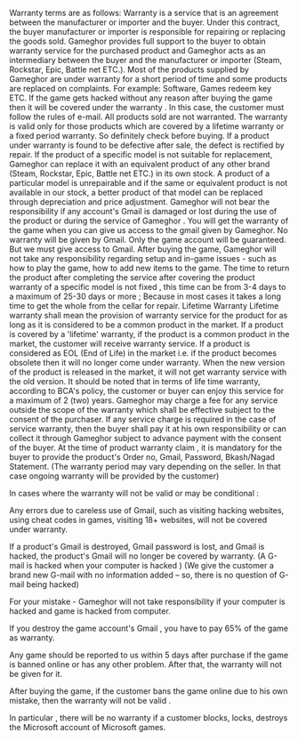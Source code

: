 
Warranty terms are as follows:
Warranty is a service that is an agreement between the manufacturer or importer and the buyer. Under this contract, the buyer manufacturer or importer is responsible for repairing or replacing the goods sold.
 Gameghor provides full support to the buyer to obtain warranty service for the purchased product and Gameghor acts as an intermediary between the buyer and the manufacturer or importer (Steam, Rockstar, Epic, Battle net ETC.).
Most of the products supplied by Gameghor are under warranty for a short period of time and some products are replaced on complaints. For example: Software, Games redeem key ETC.
If the game gets hacked without any reason after buying the game then it will be covered under the warranty . In this case, the customer must follow the rules of e-mail.
All products sold are not warranted. The warranty is valid only for those products which are covered by a lifetime warranty or a fixed period warranty. So definitely check before buying.
If a product under warranty is found to be defective after sale, the defect is rectified by repair.
If the product of a specific model is not suitable for replacement, Gameghor can replace it with an equivalent product of any other brand (Steam, Rockstar, Epic, Battle net ETC.) in its own stock.
A product of a particular model is unrepairable and if the same or equivalent product is not available in our stock, a better product of that model can be replaced through depreciation and price adjustment.
Gameghor will not bear the responsibility if any account's Gmail is damaged or lost during the use of the product or during the service of Gameghor  .
You will get the warranty of the game when you can give us access to the gmail given by Gameghor.
No warranty will be given by Gmail. Only the game account will be guaranteed. But we must give access to Gmail.
After buying the game, Gameghor will not take any responsibility regarding setup and in-game issues - such as how to play the game, how to add new items to the game.
The time to return the product after completing the service after covering the product warranty of a specific model is not fixed , this time can be from 3-4 days to a maximum of 25-30 days or more ; Because in most cases it takes a long time to get the whole from the cellar for repair.
Lifetime Warranty Lifetime warranty shall mean the provision of warranty service for the product for as long as it is considered to be a common product in the market. If a product is covered by a 'lifetime' warranty, if the product is a common product in the market, the customer will receive warranty service. If a product is considered as EOL (End of Life) in the market i.e. if the product becomes obsolete then it will no longer come under warranty. When the new version of the product is released in the market, it will not get warranty service with the old version. It should be noted that in terms of life time warranty, according to BCA's policy, the customer or buyer can enjoy this service for a maximum of 2 (two) years.
Gameghor may charge a fee for any service outside the scope of the warranty which shall be effective subject to the consent of the purchaser.
If any service charge is required in the case of service warranty, then the buyer shall pay it at his own responsibility or can collect it through Gameghor subject to advance payment with the consent of the buyer.
At the time of product warranty claim , it is mandatory for the buyer to provide the product's Order no, Gmail, Password, Bkash/Nagad Statement.
(The warranty period may vary depending on the seller. In that case ongoing warranty will be provided by the customer)

In cases where the warranty will not be valid or may be conditional :

Any errors due to careless use of Gmail, such as visiting hacking websites, using cheat codes in games, visiting 18+ websites, will not be covered under warranty.

If a product's Gmail is destroyed, Gmail password is lost, and Gmail is hacked,   the product's Gmail will no longer be covered by warranty. (A G-mail is hacked when your computer is hacked ) (We give the customer a brand new G-mail with no information added – so, there is no question of G-mail being hacked)

For your mistake - Gameghor will not take responsibility if your computer is hacked and game is hacked from computer.

If you destroy the game account's Gmail , you have to pay 65% ​​of the game as warranty.

Any game should be reported to us within 5 days after purchase if the game is banned online or has any other problem. After that, the warranty will not be given for it.

After buying the game, if the customer bans the game online due to his own mistake, then the warranty will not be valid .

In particular , there will be no warranty if a customer blocks, locks, destroys the Microsoft account of Microsoft games.
